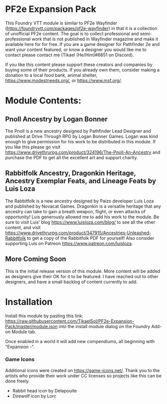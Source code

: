 # PF2e Expansion Pack

This Foundry VTT module is similar to PF2e Wayfinder (https://foundryvtt.com/packages/pf2e-wayfinder) in that it is a collection of unofficial PF2e content. The goal is to collect professional and semi-professional work that is not published in Wayfinder magazine and make it available here for for free.  If you are a game designer for Pathfinder 2e and want your content featured, or know a designer you would like me to contact please contact me (Tikael (He/Him)#6851 on Discord).

If you like this content please support these creators and companies by buying some of their products.  If you already own them, consider making a donation to a local food bank, animal shelter, https://www.modestneeds.org/, or https://www.msf.org/.

# Module Contents:

## Pnoll Ancestry by Logan Bonner
The Pnoll is a new ancestry designed by Pathfinder Lead Designer and published at Drive Through RPG by Logan Bonner Games. Logan was kind enough to give permission for his work to be distributed in this module. If you like this please go visit https://www.drivethrurpg.com/product/324196/The-Pnoll-An-Ancestry and purchase the PDF to get all the excellent art and support charity.

## Rabbitfolk Ancestry, Dragonkin Heritage, Ancestry Exemplar Feats, and Lineage Feats by Luis Loza
The Rabbitfolk is a new ancestry designed by Paizo developer Luis Loza and published by Novacat Games. Dragonkin is a versatile heritage that any ancestry can take to gain a breath weapon, flight, or even attacks of opportunity! Luis generously allowed me to add his work to the module.  Be sure to visit Luis' blog https://www.luisloza.com/blog/ to see all the other content, and visit https://www.drivethrurpg.com/product/347915/Ancestries-Unleashed-Rabbitfolk to get a copy of the Rabbitfolk PDF for yourself!  Also consider supporting Luis on Patreon https://www.patreon.com/luisloza.

## More Coming Soon
This is the initial release version of this module. More content will be added as designers give their OK for it to be featured.  I have reached out to other designers, and have a small backlog of content currently to add.

# Installation

Install this module by pasting this link: https://raw.githubusercontent.com/TikaelSol/PF2e-Expansion-Pack/master/module.json into the install module dialog on the Foundry Add-on Module tab.

Once enabled in a world it will add new compendiums, all beginning with "Expansion -".

### Game Icons
Additional icons were created on https://game-icons.net/. Thank you to the artists who provide their work under CC licenses so projects like this can be done freely.
- Rabbit head icon by Delapouite
- Direwolf icon by Lorc
